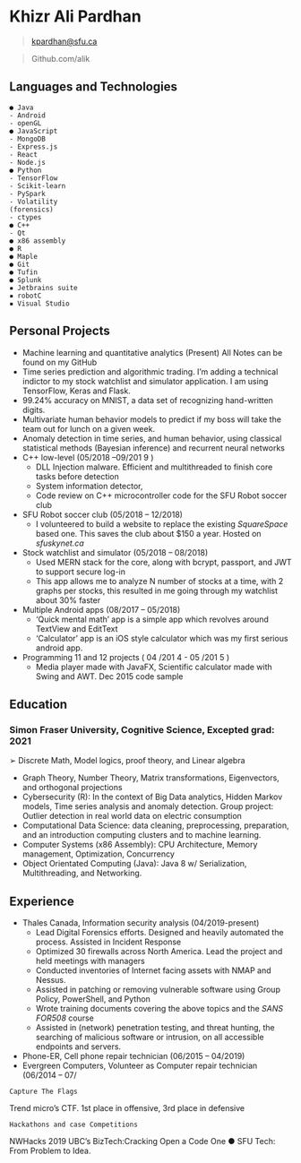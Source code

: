 # Khizr Ali Pardhan

>  kpardhan@sfu.ca

> Github.com/alik


## Languages and Technologies

```
● Java
- Android
- openGL
● JavaScript
- MongoDB
- Express.js
- React
- Node.js
● Python
- TensorFlow
- Scikit-learn
- PySpark
- Volatility
(forensics)
- ctypes
● C++
- Qt
● x86 assembly
● R
● Maple
● Git
● Tufin
● Splunk
▪ Jetbrains suite
▪ robotC
▪ Visual Studio
```
## Personal Projects 
- Machine learning and quantitative analytics (Present)
All Notes can be found on my GitHub
- Time series prediction and algorithmic trading. I’m adding a technical indictor to my stock watchlist
and simulator application. I am using TensorFlow, Keras and Flask.
- 99.24% accuracy on MNIST, a data set of recognizing hand-written digits.
- Multivariate human behavior models to predict if my boss will take the team out for lunch on a given
week.
- Anomaly detection in time series, and human behavior, using classical statistical methods (Bayesian
inference) and recurrent neural networks
- C++ low-level (05/2018 –09/201 9 )
    - DLL Injection malware. Efficient and multithreaded to finish core tasks before detection
    - System information detector,
    - Code review on C++ microcontroller code for the SFU Robot soccer club
- SFU Robot soccer club (05/2018 – 12/2018)
    - I volunteered to build a website to replace the existing _SquareSpace_ based one. This saves the club
       about $150 a year. Hosted on _sfuskynet.ca_
- Stock watchlist and simulator (05/2018 – 08/2018)
    - Used MERN stack for the core, along with bcrypt, passport, and JWT to support secure log-in
    - This app allows me to analyze N number of stocks at a time, with 2 graphs per stocks, this resulted in
       me going through my watchlist about 30% faster
- Multiple Android apps (08/2017 – 05/2018)
    - ‘Quick mental math’ app is a simple app which revolves around TextView and EditText
    - ‘Calculator’ app is an iOS style calculator which was my first serious android app.
- Programming 11 and 12 projects ( 04 /201 4 - 05 /201 5 )
    - Media player made with JavaFX, Scientific calculator made with Swing and AWT. Dec 2015 code sample
 ## Education

### Simon Fraser University, Cognitive Science, Excepted grad: 2021
➢ Discrete Math, Model logics, proof theory, and Linear algebra
- Graph Theory, Number Theory, Matrix transformations, Eigenvectors, and orthogonal projections
- Cybersecurity (R): In the context of Big Data analytics, Hidden Markov models, Time series analysis and
anomaly detection. Group project: Outlier detection in real world data on electric consumption
- Computational Data Science: data cleaning, preprocessing, preparation, and an introduction computing
clusters and to machine learning.
- Computer Systems (x86 Assembly): CPU Architecture, Memory management, Optimization, Concurrency
- Object Orientated Computing (Java): Java 8 w/ Serialization, Multithreading, and Networking.

## Experience

- Thales Canada, Information security analysis (04/2019-present)
  - Lead Digital Forensics efforts. Designed and heavily automated the process. Assisted in Incident Response
  - Optimized 30 firewalls across North America. Lead the project and held meetings with managers
  - Conducted inventories of Internet facing assets with NMAP and Nessus.
  - Assisted in patching or removing vulnerable software using Group Policy, PowerShell, and Python
  - Wrote training documents covering the above topics and the _SANS FOR508_ course
  - Assisted in (network) penetration testing, and threat hunting, the searching of malicious software or
     intrusion, on all accessible endpoints and servers.
- Phone-ER, Cell phone repair technician (06/2015 – 04/2019)
- Evergreen Computers, Volunteer as Computer repair technician (06/2014 – 07/


```
Capture The Flags
```
Trend micro’s CTF. 1st place in offensive, 3rd place in defensive

```
Hackathons and case Competitions
```
NWHacks 2019
UBC’s BizTech:Cracking Open a Code One
● SFU Tech: From Problem to Idea.
